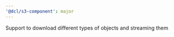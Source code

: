 ```yaml
---
'@dcl/s3-component': major
---
```


Support to download different types of objects and streaming them
